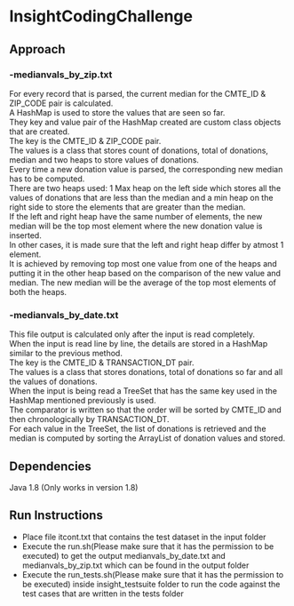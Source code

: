 # InsightCodingChallenge

## Approach

### -medianvals_by_zip.txt
For every record that is parsed, the current median for the CMTE_ID & ZIP_CODE pair is calculated.  
A HashMap is used to store the values that are seen so far.  
They key and value pair of the HashMap created are custom class objects that are created.   
The key is the CMTE_ID & ZIP_CODE pair.  
The values is a class that stores count of donations, total of donations, median and two heaps to store values of donations.  
Every time a new donation value is parsed, the corresponding new median has to be computed.   
There are two heaps used: 1 Max heap on the left side which stores all the values of donations that are less than the median and a min heap on the right side to store the elements that are greater than the median.  
If the left and right heap have the same number of elements, the new median will be the top most element where the new donation value is inserted.  
In other cases, it is made sure that the left and right heap differ by atmost 1 element.   
It is achieved by removing top most one value from one of the heaps and putting it in the other heap based on the comparison of the new value and median. The new median will be the average of the top most elements of both the heaps.

### -medianvals_by_date.txt
This file output is calculated only after the input is read completely.  
When the input is read line by line, the details are stored in a HashMap similar to the previous method.  
The key is the CMTE_ID & TRANSACTION_DT pair.  
The values is a class that stores donations, total of donations so far and all the values of donations.  
When the input is being read a TreeSet that has the same key used in the HashMap mentioned previously is used.  
The comparator is written so that the order will be sorted by CMTE_ID and then chronologically by TRANSACTION_DT.    
For each value in the TreeSet, the list of donations is retrieved and the median is computed by sorting the ArrayList of donation values and stored.

## Dependencies
Java 1.8 (Only works in version 1.8)

## Run Instructions

- Place file itcont.txt that contains the test dataset in the input folder
- Execute the run.sh(Please make sure that it has the permission to be executed) to get the output medianvals_by_date.txt and medianvals_by_zip.txt which can be found in the output folder
- Execute the run_tests.sh(Please make sure that it has the permission to be executed) inside insight_testsuite folder to run the code against the test cases that are written in the tests folder
